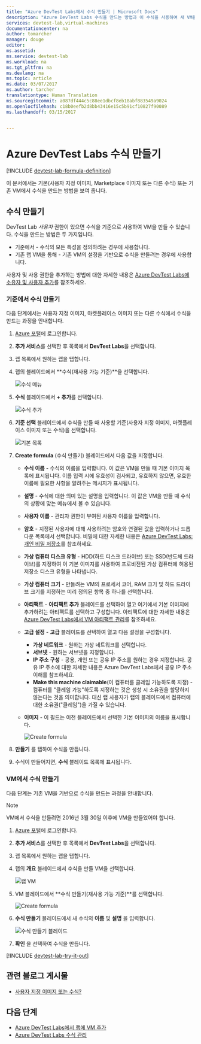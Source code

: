 ```yaml
---
title: "Azure DevTest Labs에서 수식 만들기 | Microsoft Docs"
description: "Azure DevTest Labs 수식을 만드는 방법과 이 수식을 사용하여 새 VM을 만드는 방법에 대해 알아봅니다."
services: devtest-lab,virtual-machines
documentationcenter: na
author: tomarcher
manager: douge
editor: 
ms.assetid: 
ms.service: devtest-lab
ms.workload: na
ms.tgt_pltfrm: na
ms.devlang: na
ms.topic: article
ms.date: 03/07/2017
ms.author: tarcher
translationtype: Human Translation
ms.sourcegitcommit: a087df444c5c88ee1dbcf8eb18abf883549a9024
ms.openlocfilehash: c18b0eefb2d8bb43416e15c5b91cf10827f90089
ms.lasthandoff: 03/15/2017


---
```

# <a name="create-azure-devtest-labs-formulas"></a>Azure DevTest Labs 수식 만들기

[!INCLUDE [devtest-lab-formula-definition](../../includes/devtest-lab-formula-definition.md)]

이 문서에서는 기본(사용자 지정 이미지, Marketplace 이미지 또는 다른 수식) 또는 기존 VM에서 수식을 만드는 방법을 보여 줍니다. 

## <a name="create-a-formula"></a>수식 만들기
DevTest Lab *사용자* 권한이 있으면 수식을 기준으로 사용하여 VM을 만들 수 있습니다. 수식을 만드는 방법은 두 가지입니다. 

* 기준에서 - 수식의 모든 특성을 정의하려는 경우에 사용합니다.
* 기존 랩 VM을 통해 - 기존 VM의 설정을 기반으로 수식을 만들려는 경우에 사용합니다.

사용자 및 사용 권한을 추가하는 방법에 대한 자세한 내용은 [Azure DevTest Labs에 소유자 및 사용자 추가](./devtest-lab-add-devtest-user.md)를 참조하세요.

### <a name="create-a-formula-from-a-base"></a>기준에서 수식 만들기
다음 단계에서는 사용자 지정 이미지, 마켓플레이스 이미지 또는 다른 수식에서 수식을 만드는 과정을 안내합니다.

1. [Azure 포털](http://go.microsoft.com/fwlink/p/?LinkID=525040)에 로그인합니다.

2. **추가 서비스**를 선택한 후 목록에서 **DevTest Labs**을 선택합니다.

3. 랩 목록에서 원하는 랩을 탭합니다.  

4. 랩의 블레이드에서 **수식(재사용 가능 기준)**을 선택합니다.
   
    ![수식 메뉴](./media/devtest-lab-create-formulas/lab-settings-formulas.png)

5. **수식** 블레이드에서 **+ 추가**를 선택합니다.
   
    ![수식 추가](./media/devtest-lab-create-formulas/add-formula.png)

6. **기준 선택** 블레이드에서 수식을 만들 때 사용할 기준(사용자 지정 이미지, 마켓플레이스 이미지 또는 수식)을 선택합니다.
   
    ![기본 목록](./media/devtest-lab-create-formulas/base-list.png)

7. **Create formula** (수식 만들기) 블레이드에서 다음 값을 지정합니다.
   
    * **수식 이름** - 수식의 이름을 입력합니다. 이 값은 VM을 만들 때 기본 이미지 목록에 표시됩니다. 이름 입력 시에 유효성이 검사되고, 유효하지 않으면, 유효한 이름에 필요한 사항을 알려주는 메시지가 표시됩니다.
    * **설명** - 수식에 대한 의미 있는 설명을 입력합니다. 이 값은 VM을 만들 때 수식의 상황에 맞는 메뉴에서 볼 수 있습니다.
    * **사용자 이름** - 관리자 권한이 부여된 사용자 이름을 입력합니다.
    * **암호** - 지정된 사용자에 대해 사용하려는 암호와 연결된 값을 입력하거나 드롭다운 목록에서 선택합니다. 비밀에 대한 자세한 내용은 [Azure DevTest Labs: 개인 비밀 저장소](https://azure.microsoft.com/updates/azure-devtest-labs-keep-your-secrets-safe-and-easy-to-use-with-the-new-personal-secret-store/)를 참조하세요.
    * **가상 컴퓨터 디스크 유형** - HDD(하드 디스크 드라이브) 또는 SSD(반도체 드라이브)를 지정하여 이 기본 이미지를 사용하여 프로비전된 가상 컴퓨터에 허용된 저장소 디스크 유형을 나타냅니다.
    * **가상 컴퓨터 크기** - 만들려는 VM의 프로세서 코어, RAM 크기 및 하드 드라이브 크기를 지정하는 미리 정의된 항목 중 하나를 선택합니다. 
    * **아티팩트** - **아티팩트 추가** 블레이드를 선택하여 열고 여기에서 기본 이미지에 추가하려는 아티팩트를 선택하고 구성합니다. 아티팩트에 대한 자세한 내용은 [Azure DevTest Labs에서 VM 아티팩트 관리](./devtest-lab-add-vm-with-artifacts.md)를 참조하세요.
    * **고급 설정** - **고급** 블레이드를 선택하여 열고 다음 설정을 구성합니다.
        * **가상 네트워크** - 원하는 가상 네트워크를 선택합니다.
        * **서브넷** - 원하는 서브넷을 지정합니다.    
        * **IP 주소 구성** - 공용, 개인 또는 공유 IP 주소를 원하는 경우 지정합니다. 공유 IP 주소에 대한 자세한 내용은 Azure DevTest Labs에서 공유 IP 주소 이해를 참조하세요.
        * **Make this machine claimable**(이 컴퓨터를 클레임 가능하도록 지정) - 컴퓨터를 "클레임 가능"하도록 지정하는 것은 생성 시 소유권을 할당하지 않는다는 것을 의미합니다. 대신 랩 사용자가 랩의 블레이드에서 컴퓨터에 대한 소유권("클레임")을 가질 수 있습니다.     
    * **이미지** - 이 필드는 이전 블레이드에서 선택한 기본 이미지의 이름을 표시합니다. 
     
       ![Create formula](./media/devtest-lab-create-formulas/create-formula.png)

8. **만들기** 를 탭하여 수식을 만듭니다.

9. 수식이 만들어지면, **수식** 블레이드 목록에 표시됩니다.

### <a name="create-a-formula-from-a-vm"></a>VM에서 수식 만들기
다음 단계는 기존 VM을 기반으로 수식을 만드는 과정을 안내합니다. 

> [!NOTE]
> VM에서 수식을 만들려면 2016년 3월 30일 이후에 VM을 만들었어야 합니다. 
> 
> 

1. [Azure 포털](http://go.microsoft.com/fwlink/p/?LinkID=525040)에 로그인합니다.
2. **추가 서비스**를 선택한 후 목록에서 **DevTest Labs**을 선택합니다.
3. 랩 목록에서 원하는 랩을 탭합니다.  
4. 랩의 **개요** 블레이드에서 수식을 만들 VM을 선택합니다.
   
    ![랩 VM](./media/devtest-lab-create-formulas/my-vms.png)
5. VM 블레이드에서 **수식 만들기(재사용 가능 기준)**를 선택합니다.
   
    ![Create formula](./media/devtest-lab-create-formulas/create-formula-menu.png)
6. **수식 만들기** 블레이드에서 새 수식의 **이름** 및 **설명** 을 입력합니다.
   
    ![수식 만들기 블레이드](./media/devtest-lab-create-formulas/create-formula-blade.png)
7. **확인** 을 선택하여 수식을 만듭니다.

[!INCLUDE [devtest-lab-try-it-out](../../includes/devtest-lab-try-it-out.md)]

## <a name="related-blog-posts"></a>관련 블로그 게시물
* [사용자 지정 이미지 또는 수식?](https://blogs.msdn.microsoft.com/devtestlab/2016/04/06/custom-images-or-formulas/)

## <a name="next-steps"></a>다음 단계
- [Azure DevTest Labs에서 랩에 VM 추가](devtest-lab-add-vm.md)
- [Azure DevTest Labs 수식 관리](devtest-lab-manage-formulas.md)
